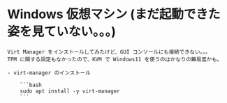 Windows 仮想マシン (まだ起動できた姿を見ていない。。。)
===

```{warning}
Virt Manager をインストールしてみたけど、GUI コンソールにも接続できない。。。  
TPM に関する設定もなかったので、KVM で Windows11 を使うのはかなりの難易度かも。

- virt-manager のインストール

    ```bash
    sudo apt install -y virt-manager
    ```
```

